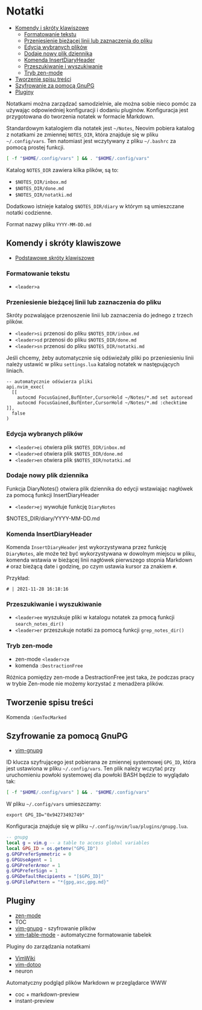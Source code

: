 # Notatki

<!-- vim-markdown-toc Marked -->

* [Komendy i skróty klawiszowe](#komendy-i-skróty-klawiszowe)
	* [Formatowanie tekstu](#formatowanie-tekstu)
	* [Przeniesienie bieżącej linii lub zaznaczenia do pliku](#przeniesienie-bieżącej-linii-lub-zaznaczenia-do-pliku)
	* [Edycja wybranych plików](#edycja-wybranych-plików)
	* [Dodaje nowy plik dziennika](#dodaje-nowy-plik-dziennika)
	* [Komenda InsertDiaryHeader](#komenda-insertdiaryheader)
	* [Przeszukiwanie i wyszukiwanie](#przeszukiwanie-i-wyszukiwanie)
	* [Tryb zen-mode](#tryb-zen-mode)
* [Tworzenie spisu treści](#tworzenie-spisu-treści)
* [Szyfrowanie za pomocą GnuPG](#szyfrowanie-za-pomocą-gnupg)
* [Pluginy](#pluginy)

<!-- vim-markdown-toc -->

Notatkami można zarządzać samodzielnie, ale można sobie nieco pomóc za używając odpowiedniej
konfiguracji i dodaniu pluginów. Konfiguracja jest przygotowana do tworzenia notatek w formacie
Markdown.

Standardowym katalogiem dla notatek jest `~/Notes`, Neovim pobiera katalog z notatkami ze zmiennej
`NOTES_DIR`, która znajduje się w pliku `~/.config/vars`. Ten natomiast jest wczytywany z pliku
`~/.bashrc` za pomocą prostej funkcji.

```bash
[ -f "$HOME/.config/vars" ] && . "$HOME/.config/vars"
```

Katalog `NOTES_DIR` zawiera kilka plików, są to:

- `$NOTES_DIR/inbox.md`
- `$NOTES_DIR/done.md`
- `$NOTES_DIR/notatki.md`

Dodatkowo istnieje katalog `$NOTES_DIR/diary` w którym są umieszczane notatki codzienne.

Format nazwy pliku `YYYY-MM-DD.md`

## Komendy i skróty klawiszowe

- [Podstawowe skróty klawiszowe](Skróty.md)

### Formatowanie tekstu

- `<leader>a`

### Przeniesienie bieżącej linii lub zaznaczenia do pliku

Skróty pozwalające przenoszenie linii lub zaznaczenia do jednego z trzech plików.

- `<leader>si` przenosi do pliku `$NOTES_DIR/inbox.md`
- `<leader>sd` przenosi do pliku `$NOTES_DIR/done.md`
- `<leader>sn` przenosi do pliku `$NOTES_DIR/notatki.md`

Jeśli chcemy, żeby automatycznie się odświeżały pliki po przeniesieniu linii należy ustawić w pliku `settings.lua`
katalog notatek w następujących liniach.

```
-- automatycznie odświerza pliki
api.nvim_exec(
  [[
    autocmd FocusGained,BufEnter,CursorHold ~/Notes/*.md set autoread
    autocmd FocusGained,BufEnter,CursorHold ~/Notes/*.md :checktime
]],
  false
)
```

### Edycja wybranych plików

- `<leader>ei` otwiera plik `$NOTES_DIR/inbox.md`
- `<leader>ed` otwiera plik `$NOTES_DIR/done.md`
- `<leader>en` otwiera plik `$NOTES_DIR/notatki.md`

### Dodaje nowy plik dziennika

Funkcja DiaryNotes() otwiera plik dziennika do edycji wstawiając nagłówek za pomocą funkcji
InsertDiaryHeader

- `<leader>ej` wywołuje funkcję `DiaryNotes`

$NOTES_DIR/diary/YYYY-MM-DD.md

### Komenda InsertDiaryHeader

Komenda `InsertDiaryHeader` jest wykorzystywana przez funkcję `DiaryNotes`, ale może też być
wykorzystywana w dowolnym miejscu w pliku, komenda wstawia w bieżącej linii nagłówek pierwszego
stopnia Markdown `#` oraz bieżącą date i godzinę, po czym ustawia kursor za znakiem `#`.

Przykład:

```
# | 2021-11-28 16:18:16
```

### Przeszukiwanie i wyszukiwanie

- `<leader>ee` wyszukuje pliki w katalogu notatek za pmocą funkcji `search_notes_dir()`
- `<leader>er` przeszukuje notatki za pomocą funkcji `grep_notes_dir()`

### Tryb zen-mode

- zen-mode `<leader>ze`
- komenda `:DestractionFree`

Różnica pomiędzy zen-mode a DestractionFree jest taka, że podczas pracy w trybie Zen-mode nie możemy
korzystać z menadżera plików.

## Tworzenie spisu treści

Komenda `:GenTocMarked`

## Szyfrowanie za pomocą GnuPG

- [vim-gnupg](Pluginy/vim-gnupg.md)

ID klucza szyfrującego jest pobierana ze zmiennej systemowej `GPG_ID`, która
jest ustawiona w pliku `~/.config/vars`. Ten plik należy wczytać przy
uruchomieniu powłoki systemowej dla powłoki BASH będzie to wyglądało tak:

```sh
[ -f "$HOME/.config/vars" ] && . "$HOME/.config/vars"
```

W pliku `~/.config/vars` umieszczamy:

```
export GPG_ID="0x94273492749"
```

Konfiguracja znajduje się w pliku `~/.config/nvim/lua/plugins/gnupg.lua`.

```lua
-- gnupg
local g = vim.g -- a table to access global variables
local GPG_ID = os.getenv("GPG_ID")
g.GPGPreferSymmetric = 0
g.GPGUseAgent = 1
g.GPGPreferArmor = 1
g.GPGPreferSign = 1
g.GPGDefaultRecipients = "[$GPG_ID]"
g.GPGFilePattern = "*{gpg,asc,gpg.md}"
```

## Pluginy

- [zen-mode](Pluginy/zen-mode-nvim.md)
- TOC
- [vim-gnupg](Pluginy/vim-gnupg.md) - szyfrowanie plików
- [vim-table-mode](Pluginy/vim-table-mode.md) - automatyczne formatowanie tabelek

Pluginy do zarządzania notatkami

- [VimWiki](Pluginy/vimwiki.md)
- [vim-dotoo](Pluginy/vim-dotoo.md)
- neuron

Automatyczny podgląd plików Markdown w przeglądarce WWW

- coc + markdown-preview
- instant-preview
